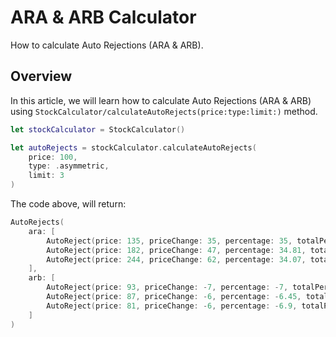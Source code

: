 # ARA & ARB Calculator

How to calculate Auto Rejections (ARA & ARB).
 
## Overview

In this article, we will learn how to calculate Auto Rejections (ARA & ARB) using ``StockCalculator/calculateAutoRejects(price:type:limit:)`` method.

```swift
let stockCalculator = StockCalculator()

let autoRejects = stockCalculator.calculateAutoRejects(
    price: 100,
    type: .asymmetric,
    limit: 3
)
```

The code above, will return:

```swift
AutoRejects(
    ara: [
        AutoReject(price: 135, priceChange: 35, percentage: 35, totalPercentage: 35),
        AutoReject(price: 182, priceChange: 47, percentage: 34.81, totalPercentage: 82),
        AutoReject(price: 244, priceChange: 62, percentage: 34.07, totalPercentage: 144)
    ],
    arb: [
        AutoReject(price: 93, priceChange: -7, percentage: -7, totalPercentage: -7),
        AutoReject(price: 87, priceChange: -6, percentage: -6.45, totalPercentage: -13),
        AutoReject(price: 81, priceChange: -6, percentage: -6.9, totalPercentage: -19)
    ]
)
```
